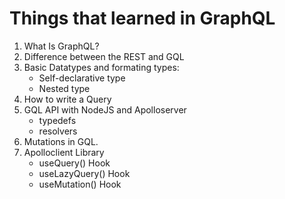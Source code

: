 # Things that learned in GraphQL
1. What Is GraphQL?
2. Difference between the REST and GQL
3. Basic Datatypes and formating types:
   -  Self-declarative type
   -  Nested type
4. How to write a Query
5. GQL API with NodeJS and Apolloserver
     -  typedefs
     -  resolvers
7. Mutations in GQL.
8. Apolloclient Library
   - useQuery() Hook
   - useLazyQuery() Hook
   - useMutation() Hook
   
   
